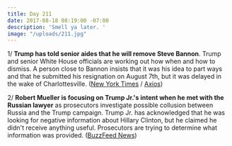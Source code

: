 ```yaml
---
title: Day 211
date: 2017-08-18 08:19:00 -07:00
description: 'Smell ya later. '
image: "/uploads/211.jpg"
---
```


1/ **Trump has told senior aides that he will remove Steve Bannon**. Trump and senior White House officials are working out how when and how to dismiss. A person close to Bannon insists that it was his idea to part ways and that he submitted his resignation on August 7th, but it was delayed in the wake of Charlottesville. ([New York Times](https://www.nytimes.com/2017/08/18/us/politics/steve-bannon-trump-white-house.html) / [Axios](https://www.axios.com/white-house-review-nears-end-officials-expect-bannon-firing-2474443198.html))

2/ **Robert Mueller is focusing on Trump Jr.'s intent when he met with the Russian lawyer** as prosecutors investigate possible collusion between Russia and the Trump campaign. Trump Jr. has acknowledged that he was looking for negative information about Hillary Clinton, but he claimed he didn't receive anything useful. Prosecutors are trying to determine what information was provided. ([BuzzFeed News](https://www.buzzfeed.com/aramroston/special-counsel-focuses-on-trumps-son))